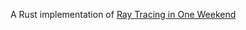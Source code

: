 A Rust implementation of [Ray Tracing in One Weekend](https://raytracing.github.io/books/RayTracingInOneWeekend.html)
